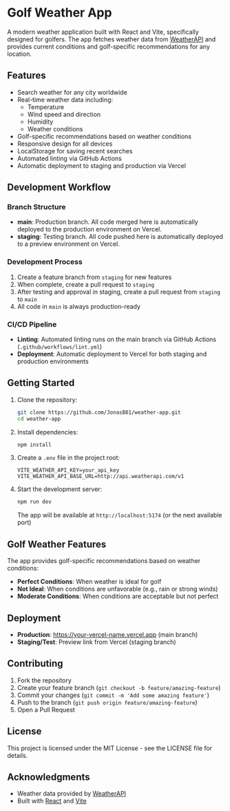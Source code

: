 # Golf Weather App

A modern weather application built with React and Vite, specifically designed for golfers. The app fetches weather data from [WeatherAPI](https://www.weatherapi.com/) and provides current conditions and golf-specific recommendations for any location.

## Features

- Search weather for any city worldwide
- Real-time weather data including:
  - Temperature
  - Wind speed and direction
  - Humidity
  - Weather conditions
- Golf-specific recommendations based on weather conditions
- Responsive design for all devices
- LocalStorage for saving recent searches
- Automated linting via GitHub Actions
- Automatic deployment to staging and production via Vercel

## Development Workflow

### Branch Structure

- **main**: Production branch. All code merged here is automatically deployed to the production environment on Vercel.
- **staging**: Testing branch. All code pushed here is automatically deployed to a preview environment on Vercel.

### Development Process

1. Create a feature branch from `staging` for new features
2. When complete, create a pull request to `staging`
3. After testing and approval in staging, create a pull request from `staging` to `main`
4. All code in `main` is always production-ready

### CI/CD Pipeline

- **Linting**: Automated linting runs on the main branch via GitHub Actions (`.github/workflows/lint.yml`)
- **Deployment**: Automatic deployment to Vercel for both staging and production environments

## Getting Started

1. Clone the repository:
   ```bash
   git clone https://github.com/JonasB81/weather-app.git
   cd weather-app
   ```

2. Install dependencies:
   ```bash
   npm install
   ```

3. Create a `.env` file in the project root:
   ```
   VITE_WEATHER_API_KEY=your_api_key
   VITE_WEATHER_API_BASE_URL=http://api.weatherapi.com/v1
   ```

4. Start the development server:
   ```bash
   npm run dev
   ```
   The app will be available at `http://localhost:5174` (or the next available port)

## Golf Weather Features

The app provides golf-specific recommendations based on weather conditions:

- **Perfect Conditions**: When weather is ideal for golf
- **Not Ideal**: When conditions are unfavorable (e.g., rain or strong winds)
- **Moderate Conditions**: When conditions are acceptable but not perfect

## Deployment

- **Production**: https://your-vercel-name.vercel.app (main branch)
- **Staging/Test**: Preview link from Vercel (staging branch)

## Contributing

1. Fork the repository
2. Create your feature branch (`git checkout -b feature/amazing-feature`)
3. Commit your changes (`git commit -m 'Add some amazing feature'`)
4. Push to the branch (`git push origin feature/amazing-feature`)
5. Open a Pull Request

## License

This project is licensed under the MIT License - see the LICENSE file for details.

## Acknowledgments

- Weather data provided by [WeatherAPI](https://www.weatherapi.com/)
- Built with [React](https://reactjs.org/) and [Vite](https://vitejs.dev/)
